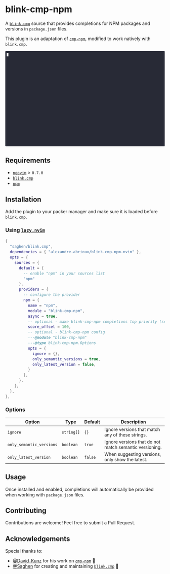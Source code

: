 # blink-cmp-npm

A [`blink.cmp`](https://github.com/Saghen/blink.cmp) source that provides
completions for NPM packages and versions in `package.json` files.

This plugin is an adaptation of [`cmp-npm`](https://github.com/David-Kunz/cmp-npm),
modified to work natively with `blink.cmp`.

[![Demo Gif](https://raw.githubusercontent.com/alexandre-abrioux/blink-cmp-npm.nvim/refs/heads/main/demo.gif)](https://asciinema.org/a/718781?t=2)

## Requirements

- [`neovim`](https://github.com/neovim/neovim) > `0.7.0`
- [`blink.cmp`](https://github.com/Saghen/blink.cmp)
- [`npm`](https://github.com/npm/cli)

## Installation

Add the plugin to your packer manager and make sure it is loaded before `blink.cmp`.

### Using [`lazy.nvim`](https://github.com/folke/lazy.nvim)

```lua
{
  "saghen/blink.cmp",
  dependencies = { "alexandre-abrioux/blink-cmp-npm.nvim" },
  opts = {
    sources = {
      default = {
        -- enable "npm" in your sources list
        "npm"
      },
      providers = {
        -- configure the provider
        npm = {
          name = "npm",
          module = "blink-cmp-npm",
          async = true,
          -- optional - make blink-cmp-npm completions top priority (see `:h blink.cmp`)
          score_offset = 100,
          -- optional - blink-cmp-npm config
          ---@module "blink-cmp-npm"
          ---@type blink-cmp-npm.Options
          opts = {
            ignore = {},
            only_semantic_versions = true,
            only_latest_version = false,
          }
        },
      },
    },
  },
},
```

### Options

| Option                   | Type       | Default | Description                                            |
| ------------------------ | ---------- | ------- | ------------------------------------------------------ |
| `ignore`                 | `string[]` | `{}`    | Ignore versions that match any of these strings.       |
| `only_semantic_versions` | `boolean`  | `true`  | Ignore versions that do not match semantic versioning. |
| `only_latest_version`    | `boolean`  | `false` | When suggesting versions, only show the latest.        |

## Usage

Once installed and enabled,
completions will automatically be provided when working with `package.json` files.

## Contributing

Contributions are welcome! Feel free to submit a Pull Request.

## Acknowledgements

Special thanks to:

- [@David-Kunz](https://github.com/David-Kunz/cmp-npm) for his work on [`cmp-npm`](https://github.com/David-Kunz/cmp-npm) 🙏
- [@Saghen](https://github.com/Saghen/blink.cmp) for creating and maintaining [`blink.cmp`](https://github.com/Saghen/blink.cmp) 🚀
